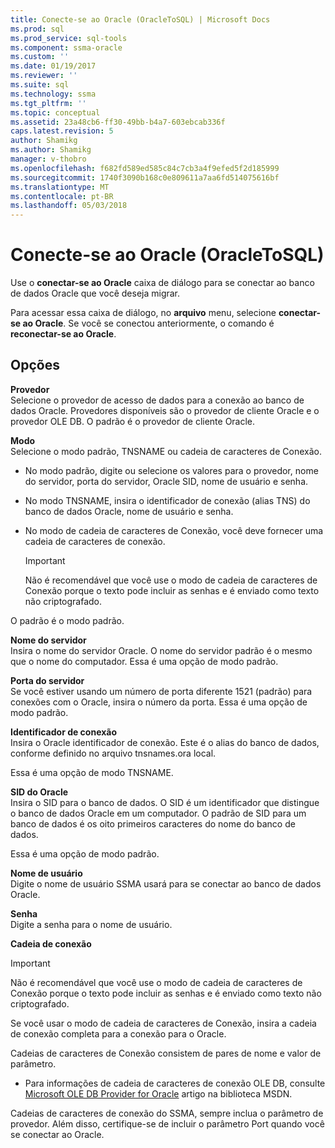 ```yaml
---
title: Conecte-se ao Oracle (OracleToSQL) | Microsoft Docs
ms.prod: sql
ms.prod_service: sql-tools
ms.component: ssma-oracle
ms.custom: ''
ms.date: 01/19/2017
ms.reviewer: ''
ms.suite: sql
ms.technology: ssma
ms.tgt_pltfrm: ''
ms.topic: conceptual
ms.assetid: 23a48cb6-ff30-49bb-b4a7-603ebcab336f
caps.latest.revision: 5
author: Shamikg
ms.author: Shamikg
manager: v-thobro
ms.openlocfilehash: f682fd589ed585c84c7cb3a4f9efed5f2d185999
ms.sourcegitcommit: 1740f3090b168c0e809611a7aa6fd514075616bf
ms.translationtype: MT
ms.contentlocale: pt-BR
ms.lasthandoff: 05/03/2018
---
```

# <a name="connect-to-oracle-oracletosql"></a>Conecte-se ao Oracle (OracleToSQL)
Use o **conectar-se ao Oracle** caixa de diálogo para se conectar ao banco de dados Oracle que você deseja migrar.  
  
Para acessar essa caixa de diálogo, no **arquivo** menu, selecione **conectar-se ao Oracle**. Se você se conectou anteriormente, o comando é **reconectar-se ao Oracle**.  
  
## <a name="options"></a>Opções  
**Provedor**  
Selecione o provedor de acesso de dados para a conexão ao banco de dados Oracle. Provedores disponíveis são o provedor de cliente Oracle e o provedor OLE DB. O padrão é o provedor de cliente Oracle.  
  
**Modo**  
Selecione o modo padrão, TNSNAME ou cadeia de caracteres de Conexão.  
  
-   No modo padrão, digite ou selecione os valores para o provedor, nome do servidor, porta do servidor, Oracle SID, nome de usuário e senha.  
  
-   No modo TNSNAME, insira o identificador de conexão (alias TNS) do banco de dados Oracle, nome de usuário e senha.  
  
-   No modo de cadeia de caracteres de Conexão, você deve fornecer uma cadeia de caracteres de conexão.  
  
    > [!IMPORTANT]  
    > Não é recomendável que você use o modo de cadeia de caracteres de Conexão porque o texto pode incluir as senhas e é enviado como texto não criptografado.  
  
O padrão é o modo padrão.  
  
**Nome do servidor**  
Insira o nome do servidor Oracle. O nome do servidor padrão é o mesmo que o nome do computador. Essa é uma opção de modo padrão.  
  
**Porta do servidor**  
Se você estiver usando um número de porta diferente 1521 (padrão) para conexões com o Oracle, insira o número da porta. Essa é uma opção de modo padrão.  
  
**Identificador de conexão**  
Insira o Oracle identificador de conexão. Este é o alias do banco de dados, conforme definido no arquivo tnsnames.ora local.  
  
Essa é uma opção de modo TNSNAME.  
  
**SID do Oracle**  
Insira o SID para o banco de dados. O SID é um identificador que distingue o banco de dados Oracle em um computador. O padrão de SID para um banco de dados é os oito primeiros caracteres do nome do banco de dados.  
  
Essa é uma opção de modo padrão.  
  
**Nome de usuário**  
Digite o nome de usuário SSMA usará para se conectar ao banco de dados Oracle.  
  
**Senha**  
Digite a senha para o nome de usuário.  
  
**Cadeia de conexão**  
> [!IMPORTANT]  
> Não é recomendável que você use o modo de cadeia de caracteres de Conexão porque o texto pode incluir as senhas e é enviado como texto não criptografado.  
  
Se você usar o modo de cadeia de caracteres de Conexão, insira a cadeia de conexão completa para a conexão para o Oracle.  
  
Cadeias de caracteres de Conexão consistem de pares de nome e valor de parâmetro.  
  
-   Para informações de cadeia de caracteres de conexão OLE DB, consulte [Microsoft OLE DB Provider for Oracle](http://go.microsoft.com/fwlink/?LinkId=85640) artigo na biblioteca MSDN.  
  
Cadeias de caracteres de conexão do SSMA, sempre inclua o parâmetro de provedor. Além disso, certifique-se de incluir o parâmetro Port quando você se conectar ao Oracle.  
  
